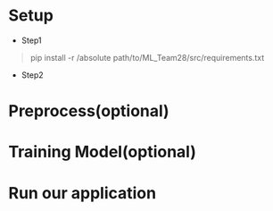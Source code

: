 # Setup

* Step1
> pip install -r /absolute path/to/ML_Team28/src/requirements.txt

* Step2


# Preprocess(optional)

# Training Model(optional)

# Run our application